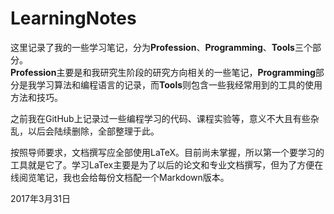 # LearningNotes
这里记录了我的一些学习笔记，分为**Profession**、**Programming**、**Tools**三个部分。  
**Profession**主要是和我研究生阶段的研究方向相关的一些笔记，**Programming**部分是我学习算法和编程语言的记录，而**Tools**则包含一些我经常用到的工具的使用方法和技巧。  

之前我在GitHub上记录过一些编程学习的代码、课程实验等，意义不大且有些杂乱，以后会陆续删除，全部整理于此。  

按照导师要求，文档撰写应全部使用LaTeX。目前尚未掌握，所以第一个要学习的工具就是它了。学习LaTex主要是为了以后的论文和专业文档撰写，但为了方便在线阅览笔记，我也会给每份文档配一个Markdown版本。  

2017年3月31日
